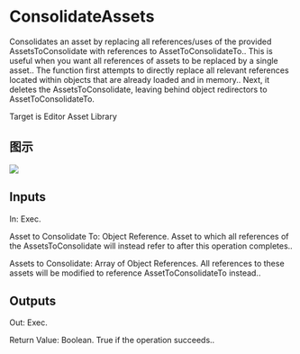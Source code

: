 # ConsolidateAssets

Consolidates an asset by replacing all references/uses of the provided AssetsToConsolidate with references to AssetToConsolidateTo.. This is useful when you want all references of assets to be replaced by a single asset.. The function first attempts to directly replace all relevant references located within objects that are already loaded and in memory.. Next, it deletes the AssetsToConsolidate, leaving behind object redirectors to AssetToConsolidateTo.

Target is Editor Asset Library

## 图示

![]($-20221218-18470229.png)

## Inputs

In: Exec.

Asset to Consolidate To: Object Reference. Asset to which all references of the AssetsToConsolidate will instead refer to after this operation completes..

Assets to Consolidate: Array of Object References. All references to these assets will be modified to reference AssetToConsolidateTo instead..  

## Outputs

Out: Exec.

Return Value: Boolean. True if the operation succeeds..

